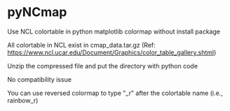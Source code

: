 # pyNCmap

Use NCL colortable in python matplotlib colormap without install package

All colortable in NCL exist in cmap_data.tar.gz (Ref: https://www.ncl.ucar.edu/Document/Graphics/color_table_gallery.shtml)

Unzip the compressed file and put the directory with python code

No compatibility issue

You can use reversed colormap to type "_r" after the colortable name (i.e., rainbow_r)
